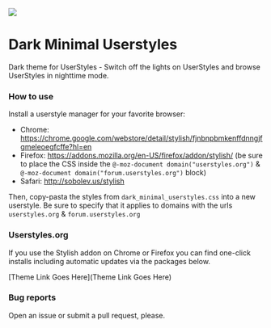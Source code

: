 ![](https://raw.githubusercontent.com/JourneyOver/Userstyles/dev/images/dark_minimal_userstyles_preview1.png)

# Dark Minimal Userstyles

Dark theme for UserStyles - Switch off the lights on UserStyles and browse UserStyles in nighttime mode.

### How to use

Install a userstyle manager for your favorite browser:

- Chrome: https://chrome.google.com/webstore/detail/stylish/fjnbnpbmkenffdnngjfgmeleoegfcffe?hl=en
- Firefox: https://addons.mozilla.org/en-US/firefox/addon/stylish/ (be sure to place the CSS inside the `@-moz-document domain("userstyles.org")` & `@-moz-document domain("forum.userstyles.org")` block)
- Safari: http://sobolev.us/stylish

Then, copy-pasta the styles from `dark_minimal_userstyles.css` into a new userstyle. Be sure to specify that it applies to domains with the urls `userstyles.org` & `forum.userstyles.org`

### Userstyles.org

If you use the Stylish addon on Chrome or Firefox you can find one-click installs including automatic updates via the packages below.

[Theme Link Goes Here](Theme Link Goes Here)

### Bug reports

Open an issue or submit a pull request, please.